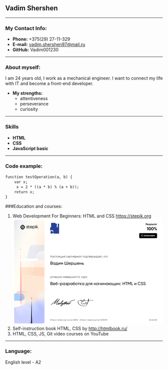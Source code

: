 ## Vadim Shershen
************


### My Contact Info:
* **Phone:** +375(29) 27-11-329
* **E-mail:** vadim.shershen97@mail.ru
* **GitHub:** Vadim001230

--------------


### About myself:
I am 24 years old, I work as a mechanical engineer. I want to connect my life with IT and become a front-end developer.

* **My strengths:**
	* attentiveness
	* perseverance
	* curiosity
	
--------------

### Skills
* **HTML**
* **CSS**
* **JavaScript basic**

---------------------------

### Code example:


```
function testOperation(a, b) {
    var x;
     x = 2 * ((a * b) % (a + b));
    return x;
}
```


###Education and courses:

1. Web Development For Beginners: HTML and CSS https://stepik.org  ![Certificate](stepik-certificate.jpg)
2. Self-instruction book HTML, CSS by http://htmlbook.ru/
3. HTML, CSS, JS, Git video courses on YouTube

--------------------

### Language:
English level - A2
	